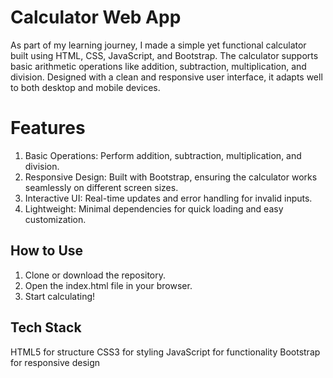 # Calculator Web App
As part of my learning journey, I made a simple yet functional calculator built using HTML, CSS, JavaScript, and Bootstrap. The calculator supports basic arithmetic operations like addition, subtraction, multiplication, and division. Designed with a clean and responsive user interface, it adapts well to both desktop and mobile devices.

# Features
1. Basic Operations: Perform addition, subtraction, multiplication, and division.
2. Responsive Design: Built with Bootstrap, ensuring the calculator works seamlessly on different screen sizes.
3. Interactive UI: Real-time updates and error handling for invalid inputs.
4. Lightweight: Minimal dependencies for quick loading and easy customization.

## How to Use
1. Clone or download the repository.
2. Open the index.html file in your browser.
3. Start calculating!

## Tech Stack
HTML5 for structure
CSS3 for styling
JavaScript for functionality
Bootstrap for responsive design
